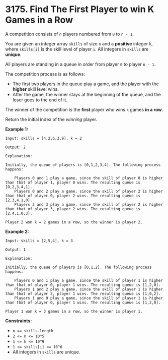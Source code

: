 # 3175. Find The First Player to win K Games in a Row

A competition consists of `n` players numbered from `0` to `n - 1`.

You are given an integer array `skills` of size `n` and a **positive** integer `k`, where `skills[i]` is the skill level of player `i`. All integers in `skills` are **unique**.

All players are standing in a queue in order from player `0` to player `n - 1`.

The competition process is as follows:

- The first two players in the queue play a game, and the player with the **higher** skill level wins.
- After the game, the winner stays at the beginning of the queue, and the loser goes to the end of it.

The winner of the competition is the **first** player who wins `k` games **in a row**.

Return the initial index of the *winning* player.

**Example 1:**

```()
Input: skills = [4,2,6,3,9], k = 2

Output: 2

Explanation:

Initially, the queue of players is [0,1,2,3,4]. The following process happens:

    Players 0 and 1 play a game, since the skill of player 0 is higher than that of player 1, player 0 wins. The resulting queue is [0,2,3,4,1].
    Players 0 and 2 play a game, since the skill of player 2 is higher than that of player 0, player 2 wins. The resulting queue is [2,3,4,1,0].
    Players 2 and 3 play a game, since the skill of player 2 is higher than that of player 3, player 2 wins. The resulting queue is [2,4,1,0,3].

Player 2 won k = 2 games in a row, so the winner is player 2.
```

**Example 2:**

```()
Input: skills = [2,5,4], k = 3

Output: 1

Explanation:

Initially, the queue of players is [0,1,2]. The following process happens:

    Players 0 and 1 play a game, since the skill of player 1 is higher than that of player 0, player 1 wins. The resulting queue is [1,2,0].
    Players 1 and 2 play a game, since the skill of player 1 is higher than that of player 2, player 1 wins. The resulting queue is [1,0,2].
    Players 1 and 0 play a game, since the skill of player 1 is higher than that of player 0, player 1 wins. The resulting queue is [1,2,0].

Player 1 won k = 3 games in a row, so the winner is player 1.
```

**Constraints:**

- `n == skills.length`
- `2 <= n <= 10^5`
- `1 <= k <= 10^9`
- `1 <= skills[i] <= 10^6`
- All integers in `skills` are unique.
